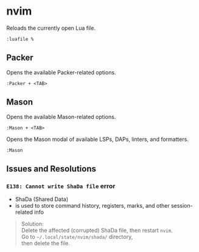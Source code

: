 # nvim

Reloads the currently open Lua file.

```text
:luafile %
```

## Packer

Opens the available Packer-related options.

```text
:Packer + <TAB>
```

## Mason

Opens the available Mason-related options.

```text
:Mason + <TAB>
```

Opens the Mason modal of available LSPs, DAPs, linters, and formatters.

```text
:Mason
```

## Issues and Resolutions

### `E138: Cannot write ShaDa file` error

- ShaDa (Shared Data)
- is used to store command history, registers, marks, and other session-related
  info

> Solution:  
> Delete the affected (corrupted) ShaDa file, then restart `nvim`.  
> Go to `~/.local/state/nvim/shada/` directory,  
> then delete the file.
